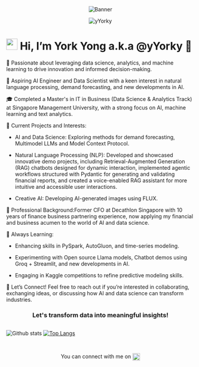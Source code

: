<div align="center">
  <img src="https://aditik.home.blog/wp-content/uploads/2019/02/0nsgxxd0kwn3qt2ks.gif" alt="Banner">
</div>

<p align="center"> <img src="https://komarev.com/ghpvc/?username=yYorky" alt="yYorky" /> </p>



# <img src="https://raw.githubusercontent.com/MartinHeinz/MartinHeinz/master/wave.gif" width="30px"> Hi, I’m York Yong a.k.a @yYorky 👋

👀 Passionate about leveraging data science, analytics, and machine learning to drive innovation and informed decision-making.

🌟 Aspiring AI Engineer and Data Scientist with a keen interest in natural language processing, demand forecasting, and new developments in AI.

🎓 Completed a Master's in IT in Business (Data Science & Analytics Track) at Singapore Management University, with a strong focus on AI, machine learning and text analytics.

🔭 Current Projects and Interests:

- AI and Data Science: Exploring methods for demand forecasting, Multimodel LLMs and Model Context Protocol.

- Natural Language Processing (NLP): Developed and showcased innovative demo projects, including Retrieval-Augmented Generation (RAG) chatbots designed for dynamic interaction, implemented agentic workflows structured with Pydantic for generating and validating financial reports, and created a voice-enabled RAG assistant for more intuitive and accessible user interactions.

- Creative AI: Developing AI-generated images using FLUX.

💼 Professional Background:Former CFO at Decathlon Singapore with 10 years of finance business partnering experience, now applying my financial and business acumen to the world of AI and data science.

🌱 Always Learning:

- Enhancing skills in PySpark, AutoGluon, and time-series modeling.

- Experimenting with Open source Llama models, Chatbot demos using Groq + Streamlit, and new developments in AI.

- Engaging in Kaggle competitions to refine predictive modeling skills.

📧 Let’s Connect! Feel free to reach out if you’re interested in collaborating, exchanging ideas, or discussing how AI and data science can transform industries.

<h3 align="center">Let's transform data into meaningful insights!</h3>

<div align="center" style="display:flex;justify-content:space-between;align:center;"> 

  
![Github stats](https://github-readme-stats.vercel.app/api?username=yYorky&theme=slateorange&show_icons=true)
[![Top Langs](https://github-readme-stats.vercel.app/api/top-langs/?username=yYorky&theme=slateorange&show_icons=true)](https://github.com/Elysian01/github-readme-stats)

</div>

<br>


<p align="center"> 
  You can connect with me on <a href="https://www.linkedin.com/in/yeoyorkyong/" target="blank"><img align="center" src="https://cdn.jsdelivr.net/npm/simple-icons@3.0.1/icons/linkedin.svg" alt="linkedIn" height="20" width="20" /></a>
</p>



<!---
yYorky/yYorky is a ✨ special ✨ repository because its `README.md` (this file) appears on your GitHub profile.
You can click the Preview link to take a look at your changes.
--->

